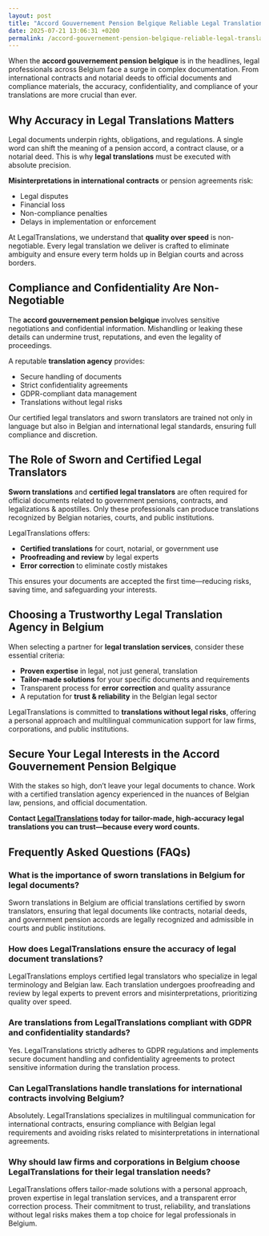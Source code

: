 ```yaml
---
layout: post
title: "Accord Gouvernement Pension Belgique Reliable Legal Translations for Critical Documents"
date: 2025-07-21 13:06:31 +0200
permalink: /accord-gouvernement-pension-belgique-reliable-legal-translations-for-critical-documents/
---
```

When the **accord gouvernement pension belgique** is in the headlines, legal professionals across Belgium face a surge in complex documentation. From international contracts and notarial deeds to official documents and compliance materials, the accuracy, confidentiality, and compliance of your translations are more crucial than ever.

## Why Accuracy in Legal Translations Matters

Legal documents underpin rights, obligations, and regulations. A single word can shift the meaning of a pension accord, a contract clause, or a notarial deed. This is why **legal translations** must be executed with absolute precision. 

**Misinterpretations in international contracts** or pension agreements risk:

- Legal disputes
- Financial loss
- Non-compliance penalties
- Delays in implementation or enforcement

At LegalTranslations, we understand that **quality over speed** is non-negotiable. Every legal translation we deliver is crafted to eliminate ambiguity and ensure every term holds up in Belgian courts and across borders.

## Compliance and Confidentiality Are Non-Negotiable

The **accord gouvernement pension belgique** involves sensitive negotiations and confidential information. Mishandling or leaking these details can undermine trust, reputations, and even the legality of proceedings.

A reputable **translation agency** provides:

- Secure handling of documents
- Strict confidentiality agreements
- GDPR-compliant data management
- Translations without legal risks

Our certified legal translators and sworn translators are trained not only in language but also in Belgian and international legal standards, ensuring full compliance and discretion.

## The Role of Sworn and Certified Legal Translators

**Sworn translations** and **certified legal translators** are often required for official documents related to government pensions, contracts, and legalizations & apostilles. Only these professionals can produce translations recognized by Belgian notaries, courts, and public institutions.

LegalTranslations offers:

- **Certified translations** for court, notarial, or government use
- **Proofreading and review** by legal experts
- **Error correction** to eliminate costly mistakes

This ensures your documents are accepted the first time—reducing risks, saving time, and safeguarding your interests.

## Choosing a Trustworthy Legal Translation Agency in Belgium

When selecting a partner for **legal translation services**, consider these essential criteria:

- **Proven expertise** in legal, not just general, translation
- **Tailor-made solutions** for your specific documents and requirements
- Transparent process for **error correction** and quality assurance
- A reputation for **trust & reliability** in the Belgian legal sector

LegalTranslations is committed to **translations without legal risks**, offering a personal approach and multilingual communication support for law firms, corporations, and public institutions.

## Secure Your Legal Interests in the Accord Gouvernement Pension Belgique

With the stakes so high, don’t leave your legal documents to chance. Work with a certified translation agency experienced in the nuances of Belgian law, pensions, and official documentation.

**Contact [LegalTranslations](https://www.legaltranslations.be/) today for tailor-made, high-accuracy legal translations you can trust—because every word counts.**

## Frequently Asked Questions (FAQs)

### What is the importance of sworn translations in Belgium for legal documents?

Sworn translations in Belgium are official translations certified by sworn translators, ensuring that legal documents like contracts, notarial deeds, and government pension accords are legally recognized and admissible in courts and public institutions.

### How does LegalTranslations ensure the accuracy of legal document translations?

LegalTranslations employs certified legal translators who specialize in legal terminology and Belgian law. Each translation undergoes proofreading and review by legal experts to prevent errors and misinterpretations, prioritizing quality over speed.

### Are translations from LegalTranslations compliant with GDPR and confidentiality standards?

Yes. LegalTranslations strictly adheres to GDPR regulations and implements secure document handling and confidentiality agreements to protect sensitive information during the translation process.

### Can LegalTranslations handle translations for international contracts involving Belgium?

Absolutely. LegalTranslations specializes in multilingual communication for international contracts, ensuring compliance with Belgian legal requirements and avoiding risks related to misinterpretations in international agreements.

### Why should law firms and corporations in Belgium choose LegalTranslations for their legal translation needs?

LegalTranslations offers tailor-made solutions with a personal approach, proven expertise in legal translation services, and a transparent error correction process. Their commitment to trust, reliability, and translations without legal risks makes them a top choice for legal professionals in Belgium.

<script type="application/ld+json">
{
  "@context": "https://schema.org",
  "@type": "BlogPosting",
  "headline": "Accord Gouvernement Pension Belgique Reliable Legal Translations for Critical Documents",
  "description": "LegalTranslations delivers certified, high-accuracy legal translations for the accord gouvernement pension belgique, supporting law firms, corporations, and public institutions in Belgium with multilingual legal communication.",
  "author": {
    "@type": "Person",
    "name": "Legal Translations"
  },
  "publisher": {
    "@type": "Person",
    "name": "Legal Translations"
  },
  "mainEntityOfPage": {
    "@type": "WebPage",
    "@id": "https://www.legaltranslations.be/blog/accord-gouvernement-pension-belgique"
  },
  "datePublished": "2024-06-01",
  "dateModified": "2024-06-01",
  "keywords": "Sworn translations, Legal translations, Multilingual communication, International contracts, Notarial deeds, Official documents, Legalizations & apostilles, Proofreading and review, Translation strategy, Translation agency, Quality over speed, Tailor-made solutions, personal approach, Trust & reliability, Translations without legal risks, Error correction, Misinterpretations in international contracts, legal translation services, certified legal translators, accurate legal document translation, Belgium"
}
</script>

<script type="application/ld+json">
{
  "@context": "https://schema.org",
  "@type": "FAQPage",
  "mainEntity": [
    {
      "@type": "Question",
      "name": "What is the importance of sworn translations in Belgium for legal documents?",
      "acceptedAnswer": {
        "@type": "Answer",
        "text": "Sworn translations in Belgium are official translations certified by sworn translators, ensuring that legal documents like contracts, notarial deeds, and government pension accords are legally recognized and admissible in courts and public institutions."
      }
    },
    {
      "@type": "Question",
      "name": "How does LegalTranslations ensure the accuracy of legal document translations?",
      "acceptedAnswer": {
        "@type": "Answer",
        "text": "LegalTranslations employs certified legal translators who specialize in legal terminology and Belgian law. Each translation undergoes proofreading and review by legal experts to prevent errors and misinterpretations, prioritizing quality over speed."
      }
    },
    {
      "@type": "Question",
      "name": "Are translations from LegalTranslations compliant with GDPR and confidentiality standards?",
      "acceptedAnswer": {
        "@type": "Answer",
        "text": "Yes. LegalTranslations strictly adheres to GDPR regulations and implements secure document handling and confidentiality agreements to protect sensitive information during the translation process."
      }
    },
    {
      "@type": "Question",
      "name": "Can LegalTranslations handle translations for international contracts involving Belgium?",
      "acceptedAnswer": {
        "@type": "Answer",
        "text": "Absolutely. LegalTranslations specializes in multilingual communication for international contracts, ensuring compliance with Belgian legal requirements and avoiding risks related to misinterpretations in international agreements."
      }
    },
    {
      "@type": "Question",
      "name": "Why should law firms and corporations in Belgium choose LegalTranslations for their legal translation needs?",
      "acceptedAnswer": {
        "@type": "Answer",
        "text": "LegalTranslations offers tailor-made solutions with a personal approach, proven expertise in legal translation services, and a transparent error correction process. Their commitment to trust, reliability, and translations without legal risks makes them a top choice for legal professionals in Belgium."
      }
    }
  ]
}
</script>